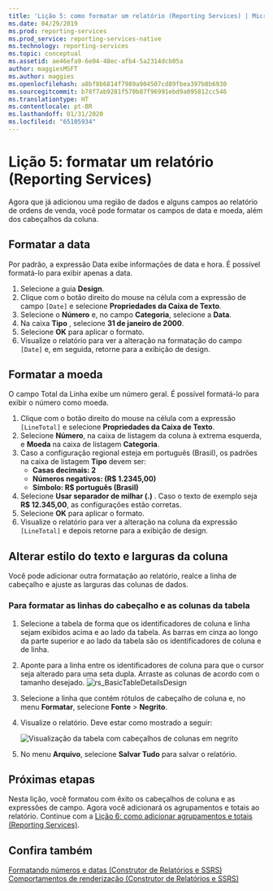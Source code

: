 ```yaml
---
title: 'Lição 5: como formatar um relatório (Reporting Services) | Microsoft Docs'
ms.date: 04/29/2019
ms.prod: reporting-services
ms.prod_service: reporting-services-native
ms.technology: reporting-services
ms.topic: conceptual
ms.assetid: ae46efa9-6e04-48ec-afb4-5a2314dcb05a
author: maggiesMSFT
ms.author: maggies
ms.openlocfilehash: a8bf8b6814f7989a904507cd89fbea397b8b6930
ms.sourcegitcommit: b78f7ab9281f570b87f96991ebd9a095812cc546
ms.translationtype: HT
ms.contentlocale: pt-BR
ms.lasthandoff: 01/31/2020
ms.locfileid: "65105934"
---
```

# <a name="lesson-5-formatting-a-report-reporting-services"></a>Lição 5: formatar um relatório (Reporting Services)

Agora que já adicionou uma região de dados e alguns campos ao relatório de ordens de venda, você pode formatar os campos de data e moeda, além dos cabeçalhos da coluna.

## <a name="bkmk_format_date"></a>Formatar a data

Por padrão, a expressão Data exibe informações de data e hora. É possível formatá-lo para exibir apenas a data.

1. Selecione a guia **Design**.
2. Clique com o botão direito do mouse na célula com a expressão de campo `[Date]` e selecione **Propriedades da Caixa de Texto**.
3. Selecione o **Número** e, no campo **Categoria**, selecione a **Data**.
4. Na caixa **Tipo** , selecione **31 de janeiro de 2000**.
5. Selecione **OK** para aplicar o formato.
6. Visualize o relatório para ver a alteração na formatação do campo `[Date]` e, em seguida, retorne para a exibição de design.

## <a name="bkmk_format_currency"></a>Formatar a moeda

O campo Total da Linha exibe um número geral. É possível formatá-lo para exibir o número como moeda.

1. Clique com o botão direito do mouse na célula com a expressão `[LineTotal]` e selecione **Propriedades da Caixa de Texto**.
2. Selecione **Número**, na caixa de listagem da coluna à extrema esquerda, e **Moeda** na caixa de listagem **Categoria**.
3. Caso a configuração regional esteja em português (Brasil), os padrões na caixa de listagem **Tipo** devem ser:
    - **Casas decimais: 2**
    - **Números negativos: (R$ 1.2345,00)**
    - **Símbolo: R$ português (Brasil)**
4. Selecione **Usar separador de milhar (.)** . Caso o texto de exemplo seja **R$ 12.345,00**, as configurações estão corretas.
5. Selecione **OK** para aplicar o formato.
6. Visualize o relatório para ver a alteração na coluna da expressão `[LineTotal]` e depois retorne para a exibição de design.  

## <a name="bkmk_change_textstyle"></a>Alterar estilo do texto e larguras da coluna

Você pode adicionar outra formatação ao relatório, realce a linha de cabeçalho e ajuste as larguras das colunas de dados.

### <a name="to-format-header-rows-and-table-columns"></a>Para formatar as linhas do cabeçalho e as colunas da tabela

1. Selecione a tabela de forma que os identificadores de coluna e linha sejam exibidos acima e ao lado da tabela. As barras em cinza ao longo da parte superior e ao lado da tabela são os identificadores de coluna e de linha.

2. Aponte para a linha entre os identificadores de coluna para que o cursor seja alterado para uma seta dupla. Arraste as colunas de acordo com o tamanho desejado.
    ![rs_BasicTableDetailsDesign](media/rs-basictabledetailsdesign.png)

3. Selecione a linha que contém rótulos de cabeçalho de coluna e, no menu **Formatar**, selecione **Fonte** > **Negrito**.

4. Visualize o relatório. Deve estar como mostrado a seguir:

    ![Visualização da tabela com cabeçalhos de colunas em negrito](media/rs-basictabledetailsformattedpreview.png "Visualização da tabela com cabeçalhos de colunas em negrito")  

5. No menu **Arquivo**, selecione **Salvar Tudo** para salvar o relatório.

## <a name="next-steps"></a>Próximas etapas

Nesta lição, você formatou com êxito os cabeçalhos de coluna e as expressões de campo. Agora você adicionará os agrupamentos e totais ao relatório. Continue com a [Lição 6: como adicionar agrupamentos e totais &#40;Reporting Services&#41;](lesson-6-adding-grouping-and-totals-reporting-services.md).

## <a name="see-also"></a>Confira também

[Formatando números e datas &#40;Construtor de Relatórios e SSRS&#41;](report-design/formatting-numbers-and-dates-report-builder-and-ssrs.md)
[Comportamentos de renderização &#40;Construtor de Relatórios e SSRS&#41;](report-design/rendering-behaviors-report-builder-and-ssrs.md)
